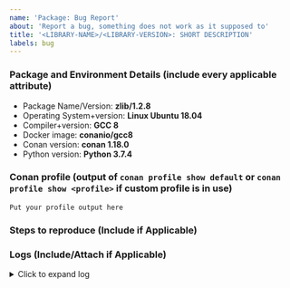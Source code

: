```yaml
---
name: 'Package: Bug Report'
about: 'Report a bug, something does not work as it supposed to'
title: '<LIBRARY-NAME>/<LIBRARY-VERSION>: SHORT DESCRIPTION'
labels: bug
---
```


<!-- 
  Please don't forget to update the issue title.
  Include all applicable information to help us reproduce your problem.
-->

### Package and Environment Details (include every applicable attribute)
  * Package Name/Version: **zlib/1.2.8**
  * Operating System+version: **Linux Ubuntu 18.04**
  * Compiler+version: **GCC 8**
  * Docker image: **conanio/gcc8**
  * Conan version: **conan 1.18.0**
  * Python version: **Python 3.7.4**


### Conan profile (output of `conan profile show default` or `conan profile show <profile>` if custom profile is in use)
```
Put your profile output here
```


### Steps to reproduce (Include if Applicable)



### Logs (Include/Attach if Applicable)
<details><summary>Click to expand log</summary>

```
Put your log output here
```

</details>
